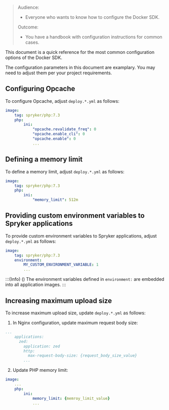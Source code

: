 > Audience:
>
> - Everyone who wants to know how to configure the Docker SDK.
>
> Outcome:
> - You have a handbook with configuration instructions for common cases.


This document is a quick reference for the most common configuration options of the Docker SDK.

The configuration parameters in this document are examplary. You may need to adjust them per your project requirements.



## Сonfiguring Opcache

To configure Opcache, adjust `deploy.*.yml` as follows:

```yaml
image:
    tag: spryker/php:7.3
    php:
        ini:
            "opcache.revalidate_freq": 0
            "opcache.enable_cli": 0
            "opcache.enable": 0
            ...
```

## Defining a memory limit

To define a memory limit, adjust `deploy.*.yml` as follows:

```yaml
image:
    tag: spryker/php:7.3
    php:
        ini:
            "memory_limit": 512m
```

## Providing custom environment variables to Spryker applications

To provide custom environment variables to Spryker applications, adjust `deploy.*.yml` as follows:

```yaml
image:
    tag: spryker/php:7.3
    environment:
        MY_CUSTOM_ENVIRONMENT_VARIABLE: 1
        ...
```

:::(Info) ()
The environment variables defined in `environment:` are embedded into all application images.
:::

## Increasing maximum upload size

To increase maximum upload size, update `deploy.*.yml` as follows:

1. In Nginx configuration, update maximum request body size:
```yaml
...
    applications:
      zed:
        application: zed
        http:
          max-request-body-size: {request_body_size_value}
        ...
```

2. Update PHP memory limit:

```yaml
image:
    ...
    php:
        ini:
            memory_limit: {memroy_limit_value}
            ...
```
